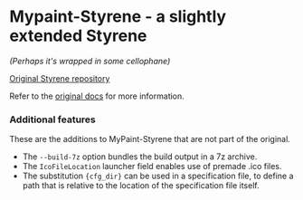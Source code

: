 # Mypaint-Styrene - a slightly extended Styrene
_(Perhaps it's wrapped in some cellophane)_

[Original Styrene repository](https://github.com/achadwick/styrene/)

Refer to the [original docs](https://styrene.readthedocs.io/en/latest/)
for more information.

### Additional features

These are the additions to MyPaint-Styrene that are not part of the original.

* The `--build-7z` option bundles the build output in a 7z archive.
* The `IcoFileLocation` launcher field enables use of premade .ico files.
* The substitution `{cfg_dir}` can be used in a specification file, to define a path that is relative to the location of the specification file itself.

